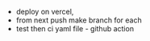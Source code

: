 - deploy on vercel, 
- from next push make branch for each
- test then ci yaml file - github action 
